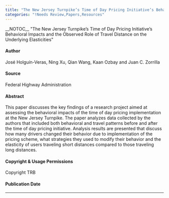 ```yaml
---
title: "The New Jersey Turnpike’s Time of Day Pricing Initiative’s Behavioral Impacts and the Observed Role of Travel Distance on the Underlying Elasticities"
categories: "!Needs Review,Papers,Resources"
---
```


\_\_NOTOC\_\_
"The New Jersey Turnpike’s Time of Day Pricing Initiative’s Behavioral Impacts and the Observed Role of Travel Distance on the Underlying Elasticities"

#### Author

José Holguín-Veras, Ning Xu, Qian Wang, Kaan Ozbay and Juan C. Zorrilla

#### Source

Federal Highway Administration

#### Abstract

This paper discusses the key findings of a research project aimed at assessing the behavioral impacts of the time of day pricing implementation at the New Jersey Turnpike. The paper analyzes data collected by the authors that included both behavioral and travel patterns before and after the time of day pricing initiative. Analysis results are presented that discuss how many drivers changed their behavior due to implementation of the pricing scheme, what strategies they used to modify their behavior and the elasticity of users traveling short distances compared to those traveling long distances.

#### Copyright & Usage Permissions

Copyright TRB

#### Publication Date

------------------------------------------------------------------------

<comments />

